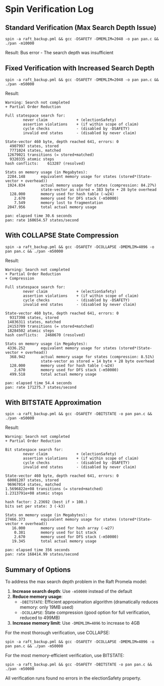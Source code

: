 # Spin Verification Log

## Standard Verification (Max Search Depth Issue)

```
spin -a raft_backup.pml && gcc -DSAFETY -DMEMLIM=2048 -o pan pan.c && ./pan -m10000
```

Result: Bus error - The search depth was insufficient

## Fixed Verification with Increased Search Depth

```
spin -a raft_backup.pml && gcc -DSAFETY -DMEMLIM=2048 -o pan pan.c && ./pan -m50000
```

Result:

```
Warning: Search not completed
+ Partial Order Reduction

Full statespace search for:
        never claim             + (electionSafety)
        assertion violations    + (if within scope of claim)
        cycle checks            - (disabled by -DSAFETY)
        invalid end states      - (disabled by never claim)

State-vector 460 byte, depth reached 641, errors: 0
  4907997 states, stored
  7771024 states, matched
 12679021 transitions (= stored+matched)
  9320335 atomic steps
hash conflicts:    613287 (resolved)

Stats on memory usage (in Megabytes):
 2284.148       equivalent memory usage for states (stored*(State-vector + overhead))
 1924.834       actual memory usage for states (compression: 84.27%)
                state-vector as stored = 383 byte + 28 byte overhead
  128.000       memory used for hash table (-w24)
    2.670       memory used for DFS stack (-m50000)
    7.549       memory lost to fragmentation
 2047.956       total actual memory usage

pan: elapsed time 30.6 seconds
pan: rate 160654.57 states/second
```

## With COLLAPSE State Compression

```
spin -a raft_backup.pml && gcc -DSAFETY -DCOLLAPSE -DMEMLIM=4096 -o pan pan.c && ./pan -m50000
```

Result:

```
Warning: Search not completed
+ Partial Order Reduction
+ Compression

Full statespace search for:
        never claim             + (electionSafety)
        assertion violations    + (if within scope of claim)
        cycle checks            - (disabled by -DSAFETY)
        invalid end states      - (disabled by never claim)

State-vector 460 byte, depth reached 641, errors: 0
  9317398 states, stored
 14836311 states, matched
 24153709 transitions (= stored+matched)
 18284502 atomic steps
hash conflicts:   2460670 (resolved)

Stats on memory usage (in Megabytes):
 4336.252       equivalent memory usage for states (stored*(State-vector + overhead))
  368.942       actual memory usage for states (compression: 8.51%)
                state-vector as stored = 14 byte + 28 byte overhead
  128.000       memory used for hash table (-w24)
    2.670       memory used for DFS stack (-m50000)
  499.518       total actual memory usage

pan: elapsed time 54.4 seconds
pan: rate 171275.7 states/second
```

## With BITSTATE Approximation

```
spin -a raft_backup.pml && gcc -DSAFETY -DBITSTATE -o pan pan.c && ./pan -m50000
```

Result:

```
Warning: Search not completed
+ Partial Order Reduction

Bit statespace search for:
        never claim             + (electionSafety)
        assertion violations    + (if within scope of claim)
        cycle checks            - (disabled by -DSAFETY)
        invalid end states      - (disabled by never claim)

State-vector 460 byte, depth reached 641, errors: 0
 60001207 states, stored
 96967014 states, matched
1.5696822e+08 transitions (= stored+matched)
1.2313791e+08 atomic steps

hash factor: 2.23692 (best if > 100.)
bits set per state: 3 (-k3)

Stats on memory usage (in Megabytes):
27466.373       equivalent memory usage for states (stored*(State-vector + overhead))
   16.000       memory used for hash array (-w27)
    0.381       memory used for bit stack
    2.670       memory used for DFS stack (-m50000)
   19.345       total actual memory usage

pan: elapsed time 356 seconds
pan: rate 168414.99 states/second
```

## Summary of Options

To address the max search depth problem in the Raft Promela model:

1. **Increase search depth**: Use `-m50000` instead of the default
2. **Reduce memory usage**:
   - `-DBITSTATE`: Efficient approximation algorithm (dramatically reduces memory: only 19MB used)
   - `-DCOLLAPSE`: State compression (good option for full verification, reduced to 499MB)
3. **Increase memory limit**: Use `-DMEMLIM=4096` to increase to 4GB

For the most thorough verification, use COLLAPSE:

```
spin -a raft_backup.pml && gcc -DSAFETY -DCOLLAPSE -DMEMLIM=4096 -o pan pan.c && ./pan -m50000
```

For the most memory-efficient verification, use BITSTATE:

```
spin -a raft_backup.pml && gcc -DSAFETY -DBITSTATE -o pan pan.c && ./pan -m50000
```

All verification runs found no errors in the electionSafety property.
